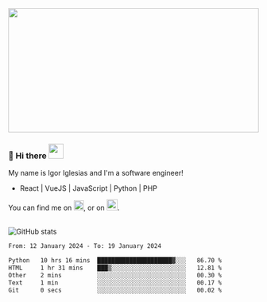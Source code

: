 <img src="https://c.tenor.com/KjVxfRrrncUAAAAd/matrix.gif" width="100%" height="250px">

### 🔭 Hi there <img src="https://raw.githubusercontent.com/MartinHeinz/MartinHeinz/master/wave.gif" width="30px">


My name is Igor Iglesias and I'm a software engineer!
<br>

<ul>
  <li> React | VueJS | JavaScript | Python | PHP </li>
</ul>
You can find me on <a href="https://twitter.com/IgorIglesias5"><img src="https://i.imgur.com/JLLlB5S.png" width="20px"></a>, or on <a href="https://www.linkedin.com/in/igor-iglesias-62478428/"><img src="https://i.imgur.com/PXyIkWx.png" width="22px"></a>.

<br>
<br>

![GitHub stats](https://github-readme-stats.vercel.app/api?username=igoiglesias&show_icons=true&count_private=true&theme=chartreuse-dark&hide_title=true)

<!--START_SECTION:waka-->

```txt
From: 12 January 2024 - To: 19 January 2024

Python   10 hrs 16 mins  █████████████████████▓░░░   86.70 %
HTML     1 hr 31 mins    ███▒░░░░░░░░░░░░░░░░░░░░░   12.81 %
Other    2 mins          ░░░░░░░░░░░░░░░░░░░░░░░░░   00.30 %
Text     1 min           ░░░░░░░░░░░░░░░░░░░░░░░░░   00.17 %
Git      0 secs          ░░░░░░░░░░░░░░░░░░░░░░░░░   00.02 %
```

<!--END_SECTION:waka-->
